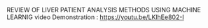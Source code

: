 REVIEW OF LIVER PATIENT ANALYSIS METHODS USING MACHINE LEARNIG
 video Demonstration : https://youtu.be/LKlhEe802-I
